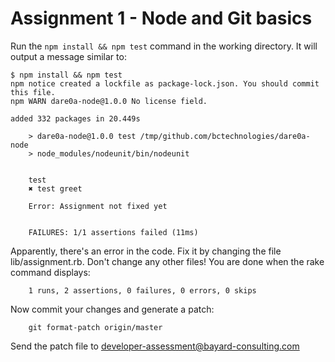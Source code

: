 # Assignment 1 - Node and Git basics

Run the ``npm install && npm test`` command in the working directory.
It will output a message similar to:

	$ npm install && npm test
	npm notice created a lockfile as package-lock.json. You should commit this file.
	npm WARN dare0a-node@1.0.0 No license field.

	added 332 packages in 20.449s

        > dare0a-node@1.0.0 test /tmp/github.com/bctechnologies/dare0a-node
        > node_modules/nodeunit/bin/nodeunit


        test
        ✖ test greet

        Error: Assignment not fixed yet


        FAILURES: 1/1 assertions failed (11ms)

Apparently, there's an error in the code. Fix it by changing the
file lib/assignment.rb. Don't change any other files! You are
done when the rake command displays:

        1 runs, 2 assertions, 0 failures, 0 errors, 0 skips

Now commit your changes and generate a patch:

        git format-patch origin/master

Send the patch file to developer-assessment@bayard-consulting.com
